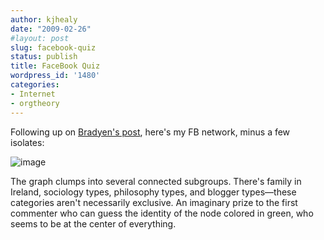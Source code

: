 ```yaml
---
author: kjhealy
date: "2009-02-26"
#layout: post
slug: facebook-quiz
status: publish
title: FaceBook Quiz
wordpress_id: '1480'
categories:
- Internet
- orgtheory
---
```


Following up on [Bradyen's post](http://orgtheory.wordpress.com/2009/02/25/visualizing-your-facebook-network/), here's my FB network, minus a few isolates:

![image](http://www.kieranhealy.org/files/misc/fbkh.png)

The graph clumps into several connected subgroups. There's family in Ireland, sociology types, philosophy types, and blogger types—these categories aren't necessarily exclusive. An imaginary prize to the first commenter who can guess the identity of the node colored in green, who seems to be at the center of everything.
